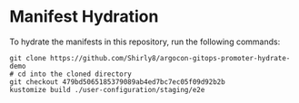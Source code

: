 # Manifest Hydration

To hydrate the manifests in this repository, run the following commands:

```shell
git clone https://github.com/Shirly8/argocon-gitops-promoter-hydrate-demo
# cd into the cloned directory
git checkout 479bd5065185379089ab4ed7bc7ec05f09d92b2b
kustomize build ./user-configuration/staging/e2e
```
